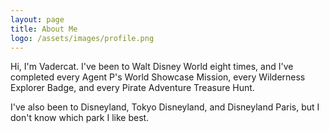 ```yaml
---
layout: page
title: About Me
logo: /assets/images/profile.png
---
```


Hi, I'm Vadercat. I've been to Walt Disney World eight times, and I've completed
every Agent P's World Showcase Mission, every Wilderness Explorer Badge, and
every Pirate Adventure Treasure Hunt.

I've also been to Disneyland, Tokyo Disneyland, and Disneyland Paris, but I don't know which park I like best.

